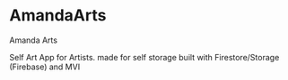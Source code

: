 # AmandaArts
Amanda Arts

Self Art App for Artists. made for self storage built with Firestore/Storage (Firebase) and MVI
